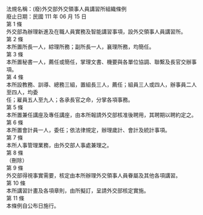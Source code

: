 法規名稱：(廢)外交部外交領事人員講習所組織條例  
廢止日期：民國 111 年 06 月 15 日  
第 1 條  
外交部為辦理新進及在職人員實務及智能講習事項，設外交領事人員講習所。  
第 2 條  
本所置所長一人，綜理所務；副所長一人，襄理所務，均簡任。  
第 3 條  
本所置秘書一人，薦任或簡任，掌理文書、機要與各單位協調、聯繫及長官交辦事項。  
第 4 條  
本所設教務、訓導、總務三組，置組長三人，薦任；組員三人或四人，辦事員二人至四人，均委  
任；雇員五人至九人；各承長官之命，分掌各項事務。  
第 5 條  
本所置兼任講座及專任講座，由本所報請外交部核准後聘用，其聘期以聘約定之。  
第 6 條  
本所置會計員一人，委任；依法律規定，辦理歲計、會計及統計事項。  
第 7 條  
本所人事管理業務，由外交部人事處兼理之。  
第 8 條  
（刪除）  
第 9 條  
外交部得視事實需要，核定由本所辦理外交領事人員眷屬及其他各項講習。  
第 10 條  
本所講習計畫及各項章則，由所擬訂，呈請外交部核定實施。  
第 11 條  
本條例自公布日施行。  


